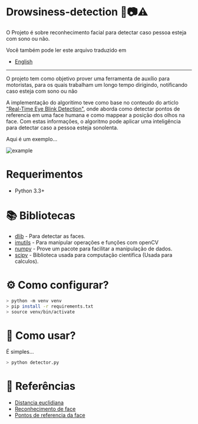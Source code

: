 # Drowsiness-detection 🤖📷⚠️

O Projeto é sobre reconhecimento facial para detectar caso pessoa esteja com sono ou não.

Você também pode ler este arquivo traduzido em
 - [English](../README.md)

***

O projeto tem como objetivo prover uma ferramenta de auxílio para motoristas, para os quais trabalham um longo tempo dirigindo, notificando caso esteja com sono ou não

A implementação do algoritimo teve como base no conteudo do articlo ["Real-Time Eye Blink Detection"](http://vision.fe.uni-lj.si/cvww2016/proceedings/papers/05.pdf), onde aborda como detectar pontos de referencia em uma face humana e como mappear a posição dos olhos na face. Com estas informações, o algoritmo pode aplicar uma inteligência para detectar caso a pessoa esteja sonolenta.

Aqui é um exemplo...

![example](./example.gif)

# Requerimentos

- Python 3.3+

# 📚 Bibliotecas

* [dlib](http://dlib.net/python/index.html) - Para detectar as faces.
* [imutils](https://github.com/jrosebr1/imutils) - Para manipular operações e funções com openCV 
* [numpy](https://numpy.org/) - Prove um pacote para facilitar a manipulação de dados. 
* [scipy](https://www.scipy.org/) - Biblioteca usada para computação cientifica (Usada para calculos).

# ⚙ Como configurar?

``` bash
> python -m venv venv
> pip install -r requirements.txt
> source venv/bin/activate
```

# 🚀 Como usar?

É simples...

``` bash
> python detector.py
```

# 🔗 Referências

* [Distancia euclidiana](https://en.wikipedia.org/wiki/Euclidean_distance)
* [Reconhecimento de face](http://krasserm.github.io/2018/02/07/deep-face-recognition/)
* [Pontos de referencia da face](https://medium.com/@aanilkayy/extract-eyes-in-face-i%CC%87mages-with-dlib-and-face-landmark-points-c45ef480c1)
